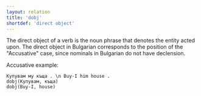 ```yaml
---
layout: relation
title: 'dobj'
shortdef: 'direct object'
---
```


The direct object of a verb is the noun phrase that denotes the entity acted upon.
The direct object in Bulgarian corresponds to the position of the "Accusative" case, 
since nominals in Bulgarian do not have declension.

Accusative example:

~~~ sdparse
Купувам му къща . \n Buy-I him house .
dobj(Купувам, къща)
dobj(Buy-I, house)
~~~

